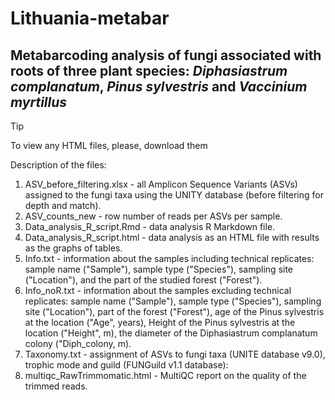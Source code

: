 # Lithuania-metabar
## Metabarcoding analysis of fungi associated with roots of three plant species: _Diphasiastrum complanatum_, _Pinus sylvestris_ and _Vaccinium myrtillus_

> [!TIP]
> To view any HTML files, please, download them


Description of the files:

1. ASV_before_filtering.xlsx - all Amplicon Sequence Variants (ASVs) assigned to the fungi taxa using the UNITY database (before filtering for depth and match).
2. ASV_counts_new - row number of reads per ASVs per sample.
3. Data_analysis_R_script.Rmd - data analysis R Markdown file.
4. Data_analysis_R_script.html - data analysis as an HTML file with results as the graphs of tables.
5. Info.txt - information about the samples including technical replicates: sample name ("Sample"), sample type ("Species"), sampling site ("Location"), and the part of the studied forest ("Forest").
6. Info_noR.txt - information about the samples excluding technical replicates: sample name ("Sample"), sample type ("Species"), sampling site ("Location"), part of the forest ("Forest"), age of the Pinus sylvestris at the location ("Age", years), Height of the Pinus sylvestris at the location ("Height", m), the diameter of the Diphasiastrum complanatum colony ("Diph_colony, m).
7. Taxonomy.txt - assignment of ASVs to fungi taxa (UNITE database v9.0), trophic mode and guild (FUNGuild v1.1 database): 
8. multiqc_RawTrimmomatic.html - MultiQC report on the quality of the trimmed reads.
